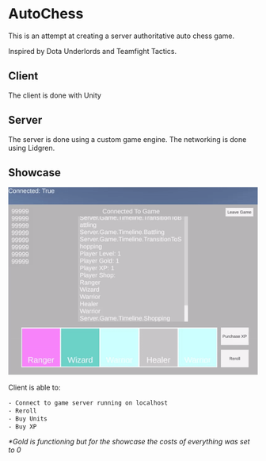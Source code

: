 # AutoChess

This is an attempt at creating a server authoritative auto chess game.

Inspired by Dota Underlords and Teamfight Tactics.

## Client

The client is done with Unity


## Server

The server is done using a custom game engine. The networking is done using Lidgren.


## Showcase

![Client clicking around](Showcase/ClientShowcase_02_24_21.gif)

Client is able to:

	- Connect to game server running on localhost
	- Reroll
	- Buy Units
	- Buy XP
_*Gold is functioning but for the showcase the costs of everything was set to 0_
